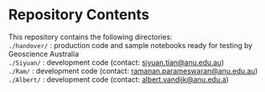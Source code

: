 # Repository Contents


This repository contains the following directories:  
`./handover/` :  production code and sample notebooks ready for testing by Geoscience Australia  
`./Siyuan/`   :  development code (contact: siyuan.tian@anu.edu.au)  
`./Ram/`      :  development code (contact: ramanan.parameswaran@anu.edu.au)  
`./Albert/`   :  development code (contact: albert.vandijk@anu.edu.a)  
